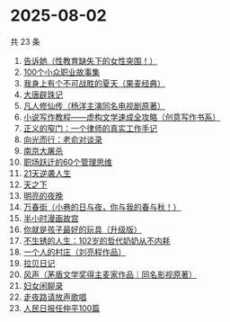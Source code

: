# 2025-08-02

共 23 条

<!-- BEGIN WEREAD -->
<!-- 最后更新时间 2025-08-02 14:13:22 +0800 -->
1. [告诉她（性教育缺失下的女性突围！）](https://weread.qq.com/web/bookDetail/06d32100813aba2bdg0169dd)
1. [100个小众职业故事集](https://weread.qq.com/web/bookDetail/6d832b40813ab9a86g01102d)
1. [我身上有个不可战胜的夏天（果麦经典）](https://weread.qq.com/web/bookDetail/160321a0813aba1dfg0109cf)
1. [大唐辟珠记](https://weread.qq.com/web/bookDetail/1d3328e0813aba2a8g01648a)
1. [凡人修仙传（杨洋主演同名电视剧原著）](https://weread.qq.com/web/bookDetail/f8932040571886f89dbe6b5)
1. [小说写作教程——虚构文学速成全攻略（创意写作书系）](https://weread.qq.com/web/bookDetail/14f32900813ab7081g0170af)
1. [正义的窄门：一个律师的真实工作手记](https://weread.qq.com/web/bookDetail/01632930813aba212g016c9d)
1. [向光而行：老俞对谈录](https://weread.qq.com/web/bookDetail/a3032010813ab80ddg014376)
1. [南京大屠杀](https://weread.qq.com/web/bookDetail/ed4325105af547ed45154e5)
1. [职场跃迁的60个管理思维](https://weread.qq.com/web/bookDetail/3b932670813aba305g014ddf)
1. [21天逆袭人生](https://weread.qq.com/web/bookDetail/1db32430813ab7700g019539)
1. [天之下](https://weread.qq.com/web/bookDetail/4de326a0721770aa4de95f4)
1. [明亮的夜晚](https://weread.qq.com/web/bookDetail/2db32930813ab80f9g0165a3)
1. [万春街（小巷的日与夜，你与我的春与秋！）](https://weread.qq.com/web/bookDetail/22d322c0813aba25dg015534)
1. [半小时漫画故宫](https://weread.qq.com/web/bookDetail/66e32950813ab82dag011457)
1. [你就是孩子最好的玩具（升级版）](https://weread.qq.com/web/bookDetail/e3532d6071bba368e35b841)
1. [不生锈的人生：102岁的哲代奶奶从不内耗](https://weread.qq.com/web/bookDetail/77232620813aba06dg01442d)
1. [一个人的村庄（刘亮程作品）](https://weread.qq.com/web/bookDetail/3d332b4053962d3d3f9f7ce)
1. [拉贝日记](https://weread.qq.com/web/bookDetail/af2324b059c773af2d6f558)
1. [风声（茅盾文学奖得主麦家作品｜同名影视原著）](https://weread.qq.com/web/bookDetail/57332d10720c71dc573aa97)
1. [妇女闲聊录](https://weread.qq.com/web/bookDetail/1f932b10813ab939dg010603)
1. [走夜路请放声歌唱](https://weread.qq.com/web/bookDetail/57a32a205c75ec57a476e6b)
1. [人民日报任仲平100篇](https://weread.qq.com/web/bookDetail/f6e32ae07181ef59f6ebefe)
<!-- END WEREAD -->